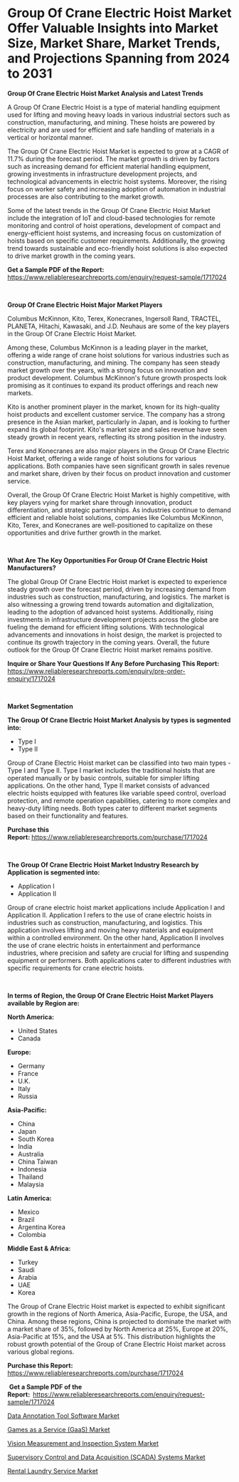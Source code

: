 <p><h1>Group Of Crane Electric Hoist Market Offer Valuable Insights into Market Size, Market Share, Market Trends, and Projections Spanning from 2024 to 2031</h1></p><p><strong>Group Of Crane Electric Hoist Market Analysis and Latest Trends</strong></p>
<p><p>A Group Of Crane Electric Hoist is a type of material handling equipment used for lifting and moving heavy loads in various industrial sectors such as construction, manufacturing, and mining. These hoists are powered by electricity and are used for efficient and safe handling of materials in a vertical or horizontal manner.</p><p>The Group Of Crane Electric Hoist Market is expected to grow at a CAGR of 11.7% during the forecast period. The market growth is driven by factors such as increasing demand for efficient material handling equipment, growing investments in infrastructure development projects, and technological advancements in electric hoist systems. Moreover, the rising focus on worker safety and increasing adoption of automation in industrial processes are also contributing to the market growth.</p><p>Some of the latest trends in the Group Of Crane Electric Hoist Market include the integration of IoT and cloud-based technologies for remote monitoring and control of hoist operations, development of compact and energy-efficient hoist systems, and increasing focus on customization of hoists based on specific customer requirements. Additionally, the growing trend towards sustainable and eco-friendly hoist solutions is also expected to drive market growth in the coming years.</p></p>
<p><strong>Get a Sample PDF of the Report:&nbsp;</strong> <a href="https://www.reliableresearchreports.com/enquiry/request-sample/1717024">https://www.reliableresearchreports.com/enquiry/request-sample/1717024</a></p>
<p>&nbsp;</p>
<p><strong>Group Of Crane Electric Hoist Major Market Players</strong></p>
<p><p>Columbus McKinnon, Kito, Terex, Konecranes, Ingersoll Rand, TRACTEL, PLANETA, Hitachi, Kawasaki, and J.D. Neuhaus are some of the key players in the Group Of Crane Electric Hoist Market.</p><p>Among these, Columbus McKinnon is a leading player in the market, offering a wide range of crane hoist solutions for various industries such as construction, manufacturing, and mining. The company has seen steady market growth over the years, with a strong focus on innovation and product development. Columbus McKinnon's future growth prospects look promising as it continues to expand its product offerings and reach new markets.</p><p>Kito is another prominent player in the market, known for its high-quality hoist products and excellent customer service. The company has a strong presence in the Asian market, particularly in Japan, and is looking to further expand its global footprint. Kito's market size and sales revenue have seen steady growth in recent years, reflecting its strong position in the industry.</p><p>Terex and Konecranes are also major players in the Group Of Crane Electric Hoist Market, offering a wide range of hoist solutions for various applications. Both companies have seen significant growth in sales revenue and market share, driven by their focus on product innovation and customer service.</p><p>Overall, the Group Of Crane Electric Hoist Market is highly competitive, with key players vying for market share through innovation, product differentiation, and strategic partnerships. As industries continue to demand efficient and reliable hoist solutions, companies like Columbus McKinnon, Kito, Terex, and Konecranes are well-positioned to capitalize on these opportunities and drive further growth in the market.</p></p>
<p>&nbsp;</p>
<p><strong>What Are The Key Opportunities For Group Of Crane Electric Hoist Manufacturers?</strong></p>
<p><p>The global Group Of Crane Electric Hoist market is expected to experience steady growth over the forecast period, driven by increasing demand from industries such as construction, manufacturing, and logistics. The market is also witnessing a growing trend towards automation and digitalization, leading to the adoption of advanced hoist systems. Additionally, rising investments in infrastructure development projects across the globe are fueling the demand for efficient lifting solutions. With technological advancements and innovations in hoist design, the market is projected to continue its growth trajectory in the coming years. Overall, the future outlook for the Group Of Crane Electric Hoist market remains positive.</p></p>
<p><strong>Inquire or Share Your Questions If Any Before Purchasing This Report:</strong> <a href="https://www.reliableresearchreports.com/enquiry/pre-order-enquiry/1717024">https://www.reliableresearchreports.com/enquiry/pre-order-enquiry/1717024</a></p>
<p>&nbsp;</p>
<p><strong>Market Segmentation</strong></p>
<p><strong>The Group Of Crane Electric Hoist Market Analysis by types is segmented into:</strong></p>
<p><ul><li>Type I</li><li>Type II</li></ul></p>
<p><p>Group of Crane Electric Hoist market can be classified into two main types - Type I and Type II. Type I market includes the traditional hoists that are operated manually or by basic controls, suitable for simpler lifting applications. On the other hand, Type II market consists of advanced electric hoists equipped with features like variable speed control, overload protection, and remote operation capabilities, catering to more complex and heavy-duty lifting needs. Both types cater to different market segments based on their functionality and features.</p></p>
<p><strong>Purchase this Report:&nbsp;</strong><a href="https://www.reliableresearchreports.com/purchase/1717024">https://www.reliableresearchreports.com/purchase/1717024</a></p>
<p>&nbsp;</p>
<p><strong>The Group Of Crane Electric Hoist Market Industry Research by Application is segmented into:</strong></p>
<p><ul><li>Application I</li><li>Application II</li></ul></p>
<p><p>Group of crane electric hoist market applications include Application I and Application II. Application I refers to the use of crane electric hoists in industries such as construction, manufacturing, and logistics. This application involves lifting and moving heavy materials and equipment within a controlled environment. On the other hand, Application II involves the use of crane electric hoists in entertainment and performance industries, where precision and safety are crucial for lifting and suspending equipment or performers. Both applications cater to different industries with specific requirements for crane electric hoists.</p></p>
<p>&nbsp;</p>
<p><strong>In terms of Region, the Group Of Crane Electric Hoist Market Players available by Region are:</strong></p>
<p>
    <p> <strong> North America: </strong>
        <ul>
            <li>United States</li>
            <li>Canada</li>
        </ul>
        </p> 
    <p> <strong> Europe: </strong>
        <ul>
            <li>Germany</li>
            <li>France</li>
            <li>U.K.</li>
            <li>Italy</li>
            <li>Russia</li>
        </ul>
        </p> 
    <p> <strong> Asia-Pacific: </strong>
        <ul>
            <li>China</li>
            <li>Japan</li>
            <li>South Korea</li>
            <li>India</li>
            <li>Australia</li>
            <li>China Taiwan</li>
            <li>Indonesia</li>
            <li>Thailand</li>
            <li>Malaysia</li>
        </ul>
        </p> 
    <p> <strong> Latin America: </strong>
        <ul>
            <li>Mexico</li>
            <li>Brazil</li>
            <li>Argentina Korea</li>
            <li>Colombia</li>
        </ul>
        </p> 
    <p> <strong> Middle East & Africa: </strong>
        <ul>
            <li>Turkey</li>
            <li>Saudi</li>
            <li>Arabia</li>
            <li>UAE</li>
            <li>Korea</li>
        </ul>
    </p>
    </p>
<p><p>The Group of Crane Electric Hoist market is expected to exhibit significant growth in the regions of North America, Asia-Pacific, Europe, the USA, and China. Among these regions, China is projected to dominate the market with a market share of 35%, followed by North America at 25%, Europe at 20%, Asia-Pacific at 15%, and the USA at 5%. This distribution highlights the robust growth potential of the Group of Crane Electric Hoist market across various global regions.</p></p>
<p><strong>Purchase this Report: </strong><a href="https://www.reliableresearchreports.com/purchase/1717024">https://www.reliableresearchreports.com/purchase/1717024</a></p>
<p>&nbsp;<strong>Get a Sample PDF of the Report:&nbsp;&nbsp;</strong><a href="https://www.reliableresearchreports.com/enquiry/request-sample/1717024">https://www.reliableresearchreports.com/enquiry/request-sample/1717024</a></p>
<p><strong></strong></p>
<p><p><a href="https://medium.com/@krish.reportprime/data-annotation-tool-software-market-trends-forecast-and-competitive-analysis-to-2031-f5c6146c5a02">Data Annotation Tool Software Market</a></p><p><a href="https://medium.com/@madiemoore67546/games-as-a-service-gaas-market-size-and-market-trends-complete-industry-overview-2024-to-2031-88e5b6e8a921">Games as a Service (GaaS) Market</a></p><p><a href="https://medium.com/@v25590012/vision-measurement-and-inspection-system-market-research-report-its-history-and-forecast-2024-to-d903bcd64ffd">Vision Measurement and Inspection System Market</a></p><p><a href="https://medium.com/@madiemoore67546/supervisory-control-and-data-acquisition-scada-systems-market-analysis-its-cagr-market-5b9df128078b">Supervisory Control and Data Acquisition (SCADA) Systems Market</a></p><p><a href="https://medium.com/@madiemoore67546/analyzing-rental-laundry-service-market-global-industry-perspective-and-forecast-2024-to-2031-59dd16274651">Rental Laundry Service Market</a></p></p>